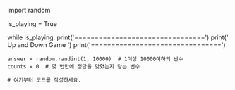 import random

is_playing = True

while is_playing:
    print('================================')
    print('        Up and Down Game        ')
    print('================================')

    answer = random.randint(1, 10000)  # 1이상 10000이하의 난수
    counts = 0  # 몇 번만에 정답을 맞혔는지 담는 변수

    # 여기부터 코드를 작성하세요.